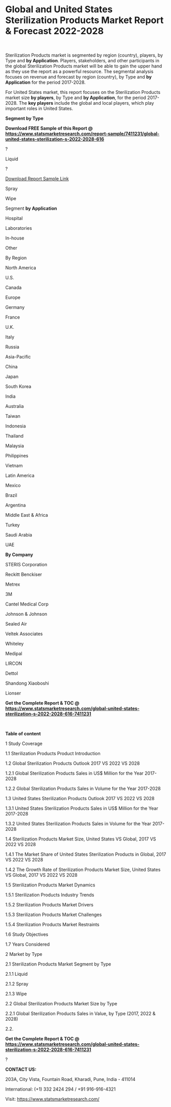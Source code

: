 <h1>Global and United States Sterilization Products Market Report & Forecast 2022-2028</h1><br/><p>Sterilization Products market is segmented by region (country), players, by Type and <strong>by Application</strong>. Players, stakeholders, and other participants in the global Sterilization Products market will be able to gain the upper hand as they use the report as a powerful resource. The segmental analysis focuses on revenue and forecast by region (country), by Type and <strong>by Application</strong> for the period 2017-2028.</p>
 
 
 
 <p>For United States market, this report focuses on the Sterilization Products market size <strong>by players</strong>, by Type and <strong>by Application</strong>, for the period 2017-2028. The <strong>key players</strong> include the global and local players, which play important roles in United States.</p>
 
 
 
 <p><strong>Segment by Type</strong></p>
 
 
 
 <div><b>Download FREE Sample of this Report @ <a href="https://www.statsmarketresearch.com/download-free-sample/7411231/global-united-states-sterilization-s-2022-2028-616">https://www.statsmarketresearch.com/report-sample/7411231/global-united-states-sterilization-s-2022-2028-616</a></b></div>
 
 
 
 <p>? </p>
 
 
 
 <p>Liquid</p>
 
 
 
 <p>? </p>
 
 
 
 <p><a href="https://www.statsmarketresearch.com/download-free-sample/7411231/global-united-states-sterilization-s-2022-2028-616">Download Report Sample Link</a></p>
 
 
 
 <p>Spray</p>
 
 
 
 <p>Wipe</p>
 
 
 
 <p>Segment <strong>by Application</strong></p>
 
 
 
 <p>Hospital</p>
 
 
 
 <p>Laboratories</p>
 
 
 
 <p>In-house</p>
 
 
 
 <p>Other</p>
 
 
 
 <p>By Region</p>
 
 
 
 <p>North America</p>
 
 
 
 <p>U.S.</p>
 
 
 
 <p>Canada</p>
 
 
 
 <p>Europe</p>
 
 
 
 <p>Germany</p>
 
 
 
 <p>France</p>
 
 
 
 <p>U.K.</p>
 
 
 
 <p>Italy</p>
 
 
 
 <p>Russia</p>
 
 
 
 <p>Asia-Pacific</p>
 
 
 
 <p>China</p>
 
 
 
 <p>Japan</p>
 
 
 
 <p>South Korea</p>
 
 
 
 <p>India</p>
 
 
 
 <p>Australia</p>
 
 
 
 <p>Taiwan</p>
 
 
 
 <p>Indonesia</p>
 
 
 
 <p>Thailand</p>
 
 
 
 <p>Malaysia</p>
 
 
 
 <p>Philippines</p>
 
 
 
 <p>Vietnam</p>
 
 
 
 <p>Latin America</p>
 
 
 
 <p>Mexico</p>
 
 
 
 <p>Brazil</p>
 
 
 
 <p>Argentina</p>
 
 
 
 <p>Middle East & Africa</p>
 
 
 
 <p>Turkey</p>
 
 
 
 <p>Saudi Arabia</p>
 
 
 
 <p>UAE</p>
 
 
 
 <p><strong>By Company</strong></p>
 
 
 
 <p>STERIS Corporation</p>
 
 
 
 <p>Reckitt Benckiser</p>
 
 
 
 <p>Metrex</p>
 
 
 
 <p>3M</p>
 
 
 
 <p>Cantel Medical Corp</p>
 
 
 
 <p>Johnson & Johnson</p>
 
 
 
 <p>Sealed Air</p>
 
 
 
 <p>Veltek Associates</p>
 
 
 
 <p>Whiteley</p>
 
 
 
 <p>Medipal</p>
 
 
 
 <p>LIRCON</p>
 
 
 
 <p>Dettol</p>
 
 
 
 <p>Shandong Xiaoboshi</p>
 
 
 
 <p>Lionser</p>
 
 
 
 <div><b>Get the Complete Report & TOC @ <a href="https://www.statsmarketresearch.com/global-united-states-sterilization-s-2022-2028-616-7411231">https://www.statsmarketresearch.com/global-united-states-sterilization-s-2022-2028-616-7411231</a></b></div>
 
 
 
 <p><br />
 
 <b>Table of content</b></p>
 
 
 
 <p>1 Study Coverage<br />
 
 1.1 Sterilization Products Product Introduction<br />
 
 1.2 Global Sterilization Products Outlook 2017 VS 2022 VS 2028<br />
 
 1.2.1 Global Sterilization Products Sales in US$ Million for the Year 2017-2028<br />
 
 1.2.2 Global Sterilization Products Sales in Volume for the Year 2017-2028<br />
 
 1.3 United States Sterilization Products Outlook 2017 VS 2022 VS 2028<br />
 
 1.3.1 United States Sterilization Products Sales in US$ Million for the Year 2017-2028<br />
 
 1.3.2 United States Sterilization Products Sales in Volume for the Year 2017-2028<br />
 
 1.4 Sterilization Products Market Size, United States VS Global, 2017 VS 2022 VS 2028<br />
 
 1.4.1 The Market Share of United States Sterilization Products in Global, 2017 VS 2022 VS 2028<br />
 
 1.4.2 The Growth Rate of Sterilization Products Market Size, United States VS Global, 2017 VS 2022 VS 2028<br />
 
 1.5 Sterilization Products Market Dynamics<br />
 
 1.5.1 Sterilization Products Industry Trends<br />
 
 1.5.2 Sterilization Products Market Drivers<br />
 
 1.5.3 Sterilization Products Market Challenges<br />
 
 1.5.4 Sterilization Products Market Restraints<br />
 
 1.6 Study Objectives<br />
 
 1.7 Years Considered<br />
 
 2 Market by Type<br />
 
 2.1 Sterilization Products Market Segment by Type<br />
 
 2.1.1 Liquid<br />
 
 2.1.2 Spray<br />
 
 2.1.3 Wipe<br />
 
 2.2 Global Sterilization Products Market Size by Type<br />
 
 2.2.1 Global Sterilization Products Sales in Value, by Type (2017, 2022 & 2028)<br />
 
 2.2.</p>
 
 
 
 <div><b>Get the Complete Report & TOC @ <a href="https://www.statsmarketresearch.com/global-united-states-sterilization-s-2022-2028-616-7411231">https://www.statsmarketresearch.com/global-united-states-sterilization-s-2022-2028-616-7411231</a></b></div>
 
 
 
 <p>? </p>
 
 
 
 <p><b>CONTACT US:</b><br />
 
 203A, City Vista, Fountain Road, Kharadi, Pune, India - 411014<br />
 
 International: (+1) 332 2424 294 / +91 916-916-4321<br />
 
 Visit: <a href="https://www.statsmarketresearch.com/">https://www.statsmarketresearch.com/</a></p>